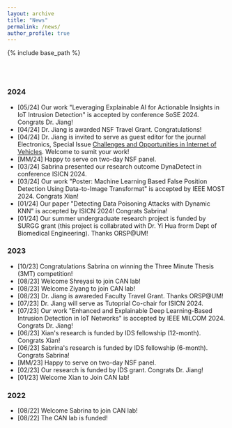 ```yaml
---
layout: archive
title: "News"
permalink: /news/
author_profile: true
---
```


{% include base_path %}

<br/>
<br/>



### 2024

- [05/24] Our work "Leveraging Explainable AI for Actionable Insights in IoT Intrusion Detection" is accepted by conference SoSE 2024. Congrats Dr. Jiang!
- [04/24] Dr. Jiang is awarded NSF Travel Grant. Congratulations!
- [04/24] Dr. Jiang is invited to serve as guest editor for the journal Electronics, Special Issue [Challenges and Opportunities in Internet of Vehicles](https://www.mdpi.com/journal/electronics/special_issues/5MJHAE8NUK). Welcome to sumit your work!
- [MM/24] Happy to serve on two-day NSF panel.
- [03/24] Sabrina presented our research outcome DynaDetect in conference ISICN 2024.
- [03/24] Our work "Poster: Machine Learning Based False Position Detection Using Data-to-Image Transformat" is accepted by IEEE MOST 2024. Congrats Xian! 
- [01/24] Our paper "Detecting Data Poisoning Attacks with Dynamic KNN" is accepted by ISICN 2024! Congrats Sabrina!
- [01/24] Our summer undergraduate research project is funded by SURGG grant (this project is collabrated with Dr. Yi Hua frorm Dept of Biomedical Engineering). Thanks ORSP@UM!
  
### 2023

- [10/23] Congratulations Sabrina on winning the Three Minute Thesis (3MT) competition! 
- [08/23] Welcome Shreyasi to join CAN lab!
- [08/23] Welcome Ziyang to join CAN lab!
- [08/23] Dr. Jiang is awareded Faculty Travel Grant. Thanks ORSP@UM!
- [07/23] Dr. Jiang will serve as Tutoprial Co-chair for ISICN 2024.
- [07/23] Our work "Enhanced and Explainable Deep Learning-Based Intrusion Detection in IoT Networks" is accepted by IEEE MILCOM 2024. Congrats Dr. Jiang!
- [06/23] Xian's research is funded by IDS fellowship (12-month). Congrats Xian!
- [06/23] Sabrina's research is funded by IDS fellowship (6-month). Congrats Sabrina! 
- [MM/23] Happy to serve on two-day NSF panel. 
- [02/23] Our research is funded by IDS grant. Congrats Dr. Jiang!
- [01/23] Welcome Xian to Join CAN lab!

### 2022

- [08/22] Welcome Sabrina to join CAN lab!
- [08/22] The CAN lab is funded!

